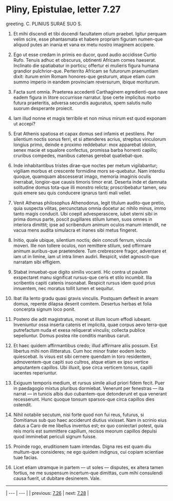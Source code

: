 # Pliny, Epistulae, letter 7.27

greeting. C. PLINIUS SURAE SUO S.



1. Et mihi discendi et tibi docendi facultatem otium praebet. Igitur perquam velim scire, esse phantasmata et habere propriam figuram numen-que aliquod putes an inania et vana ex metu nostro imaginem accipere.



2. Ego ut esse credam in primis eo ducor, quod audio accidisse Curtio Rufo. Tenuis adhuc et obscurus, obtinenti Africam comes haeserat. Inclinato die spatiabatur in porticu; offertur ei mulieris figura humana grandior pulchrior-que. Perterrito Africam se futurorum praenuntiam dixit: iturum enim Romam honores-que gesturum, atque etiam cum summo imperio in eandem provinciam reversurum, ibique moriturum.



3. Facta sunt omnia. Praeterea accedenti Carthaginem egredienti-que nave eadem figura in litore occurrisse narratur. Ipse certe implicitus morbo futura praeteritis, adversa secundis auguratus, spem salutis nullo suorum desperante proiecit.



4. Iam illud nonne et magis terribile et non minus mirum est quod exponam ut accepi?



5. Erat Athenis spatiosa et capax domus sed infamis et pestilens. Per silentium noctis sonus ferri, et si attenderes acrius, strepitus vinculorum longius primo, deinde e proximo reddebatur: mox apparebat idolon, senex macie et squalore confectus, promissa barba horrenti capillo; cruribus compedes, manibus catenas gerebat quatiebat-que.



6. Inde inhabitantibus tristes dirae-que noctes per metum vigilabantur; vigiliam morbus et crescente formidine mors se-quebatur. Nam interdiu quoque, quamquam abscesserat imago, memoria imaginis oculis inerrabat, longior-que causis timoris timor erat. Deserta inde et damnata solitudine domus tota-que illi monstro relicta; proscribebatur tamen, seu quis emere seu quis conducere ignarus tanti mali vellet.



7. Venit Athenas philosophus Athenodorus, legit titulum audito-que pretio, quia suspecta vilitas, percunctatus omnia docetur ac nihilo minus, immo tanto magis conducit. Ubi coepit advesperascere, iubet sterni sibi in prima domus parte, poscit pugillares stilum lumen, suos omnes in interiora dimittit; ipse ad scribendum animum oculos manum intendit, ne vacua mens audita simulacra et inanes sibi metus fingeret.



8. Initio, quale ubique, silentium noctis; dein concuti ferrum, vincula moveri. Ille non tollere oculos, non remittere stilum, sed offirmare animum auribus-que praetendere. Tum crebrescere fragor, adventare et iam ut in limine, iam ut intra limen audiri. Respicit, videt agnoscit-que narratam sibi effigiem.



9. Stabat innuebat-que digito similis vocanti. Hic contra ut paulum exspectaret manu significat rursus-que ceris et stilo incumbit. Illa scribentis capiti catenis insonabat. Respicit rursus idem quod prius innuentem, nec moratus tollit lumen et sequitur.



10. Ibat illa lento gradu quasi gravis vinculis. Postquam deflexit in aream domus, repente dilapsa deserit comitem. Desertus herbas et folia concerpta signum loco ponit.



11. Postero die adit magistratus, monet ut illum locum effodi iubeant. Inveniuntur ossa inserta catenis et implicita, quae corpus aevo terra-que putrefactum nuda et exesa reliquerat vinculis; collecta publice sepeliuntur. Domus postea rite conditis manibus caruit.



12. Et haec quidem affirmantibus credo; illud affirmare aliis possum. Est libertus mihi non illitteratus. Cum hoc minor frater eodem lecto quiescebat. Is visus est sibi cernere quendam in toro residentem, admoventem-que capiti suo cultros, atque etiam ex ipso vertice amputantem capillos. Ubi illuxit, ipse circa verticem tonsus, capilli iacentes reperiuntur.



13. Exiguum temporis medium, et rursus simile aliud priori fidem fecit. Puer in paedagogio mixtus pluribus dormiebat. Venerunt per fenestras — ita narrat — in tunicis albis duo cubantem-que detonderunt et qua venerant recesserunt. Hunc quoque tonsum sparsos-que circa capillos dies ostendit.



14. Nihil notabile secutum, nisi forte quod non fui reus, futurus, si Domitianus sub quo haec acciderunt diutius vixisset. Nam in scrinio eius datus a Caro de me libellus inventus est; ex quo coniectari potest, quia reis moris est summittere capillum, recisos meorum capillos depulsi quod imminebat periculi signum fuisse.



15. Proinde rogo, eruditionem tuam intendas. Digna res est quam diu multum-que consideres; ne ego quidem indignus, cui copiam scientiae tuae facias.



16. Licet etiam utramque in partem — ut soles — disputes, ex altera tamen fortius, ne me suspensum incertum-que dimittas, cum mihi consulendi causa fuerit, ut dubitare desinerem. Vale.



---

| --- | --- |
| previous: [7.26](../7.26/) | next: [7.28](../7.28/) |